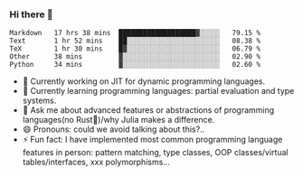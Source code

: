 
### Hi there 👋

<!--START_SECTION:waka-->
```text
Markdown   17 hrs 38 mins  ███████████████████▓░░░░░   79.15 % 
Text       1 hr 52 mins    ██░░░░░░░░░░░░░░░░░░░░░░░   08.38 % 
TeX        1 hr 30 mins    █▓░░░░░░░░░░░░░░░░░░░░░░░   06.79 % 
Other      38 mins         ▓░░░░░░░░░░░░░░░░░░░░░░░░   02.90 % 
Python     34 mins         ▓░░░░░░░░░░░░░░░░░░░░░░░░   02.60 % 
```
<!--END_SECTION:waka-->

- 🔭 Currently working on JIT for dynamic programming languages.
- 🌱 Currently learning programming languages: partial evaluation and type systems.
- 💬 Ask me about advanced features or abstractions of programming languages(no Rust🤔)/why Julia makes a difference.
- 😄 Pronouns: could we avoid talking about this?..
- ⚡ Fun fact: I have implemented most common programming language features in person: pattern matching, type classes, OOP classes/virtual tables/interfaces, xxx polymorphisms...

<!--
**thautwarm/thautwarm** is a ✨ _special_ ✨ repository because its `README.md` (this file) appears on your GitHub profile.

Here are some ideas to get you started:

- 🔭 I’m currently working on ...
- 🌱 I’m currently learning ...
- 👯 I’m looking to collaborate on ...
- 🤔 I’m looking for help with ...
- 💬 Ask me about ...
- 📫 How to reach me: ...
- 😄 Pronouns: ...
- ⚡ Fun fact: ...
-->

